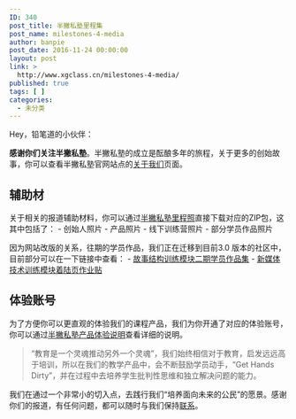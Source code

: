 ```yaml
---
ID: 340
post_title: 半撇私塾里程集
post_name: milestones-4-media
author: banpie
post_date: 2016-11-24 00:00:00
layout: post
link: >
  http://www.xgclass.cn/milestones-4-media/
published: true
tags: [ ]
categories:
  - 未分类
---
```

Hey，铅笔道的小伙伴：

**感谢你们关注半撇私塾**。半撇私塾的成立是酝酿多年的旅程，关于更多的创始故事，你可以查看半撇私塾官网站点的[关于我们][1]页面。

## 辅助材

关于相关的报道辅助材料，你可以通过[半撇私塾里程照][2]直接下载对应的ZIP包，这其中包括了： - 创始人照片 - 产品照片 - 线下训练营照片 - 部分学员作品照片

因为网站改版的关系，往期的学员作品，我们正在迁移到目前3.0 版本的社区中，目前部分可以在一下链接中查看： - [故事结构训练模块二期学员作品集][3] - [新媒体技术训练模块着陆页作业贴][4]

## 体验账号

为了方便你可以更直观的体验我们的课程产品，我们为你开通了对应的体验账号，你可以通过[半撇私塾产品体验说明][5]查看详细的说明。

> “教育是一个灵魂推动另外一个灵魂”，我们始终相信对于教育，启发远远高于培训，所以在我们的教学产品中，会不断鼓励学员动手，“Get Hands Dirty”，并在过程中去培养学生批判性思维和独立解决问题的能力。

我们在通过一个非常小的切入点，去践行我们“培养面向未来的公民”的愿景。感谢你们的报道，有任何问题，都可以随时与我们保持[联系][6]。

 [1]: http://www.bpteach.com/about/
 [2]: http://cdn.bpteach.com/BPteach_images.zip
 [3]: http://learn.bpteach.com/group/1/thread/57
 [4]: http://learn.bpteach.com/group/3
 [5]: https://shimo.im/doc/r1iCZUIkup8UPtxW
 [6]: mailto:banpie@bpteach.com